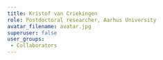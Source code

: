 ```yaml
---
title: Kristof van Criekingen
role: Postdoctoral researcher, Aarhus University
avatar_filename: avatar.jpg
superuser: false
user_groups:
 - Collaborators
---
```

